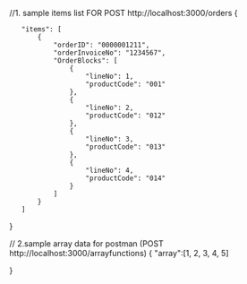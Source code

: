 //1. sample items list FOR POST http://localhost:3000/orders
{

       "items": [
           {
               "orderID": "0000001211",
               "orderInvoiceNo": "1234567",
               "OrderBlocks": [
                   {
                       "lineNo": 1,
                       "productCode": "001"
                   },
                   {
                       "lineNo": 2,
                       "productCode": "012"
                   },
                   {
                       "lineNo": 3,
                       "productCode": "013"
                   },
                   {
                       "lineNo": 4,
                       "productCode": "014"
                   }
               ]
           }
       ]
   }


// 2.sample array data for postman (POST http://localhost:3000/arrayfunctions)
{
"array":[1, 2, 3, 4, 5]


}